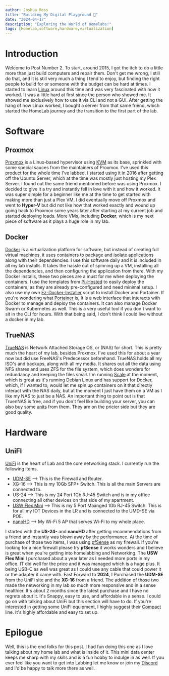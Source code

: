 ```yaml
---
author: Joshua Ross
title: "Building My Digital Playground 🛝"
date: "2024-04-17"
description: "Exploring the World of Homelabs!"
tags: [Homelab,software,hardware,virtualization]
---
```


# Introduction


Welcome to Post Number 2. To start, around 2015, I got the itch to do a little more than just build computers and repair them. Don't get me wrong, I still do that, and it is still very much a thing I tend to enjoy, but finding the right people to build for or someone with the budget can be hard at times. I started to learn [Linux](https://en.wikipedia.org/wiki/Linux) around this time and was very fascinated with how it worked. It was a little hard at first since the person who showed me. It showed me exclusively how to use it via CLI and not a GUI. After getting the hang of how Linux worked, I bought a server from that same friend, which started the HomeLab journey and the transition to the first part of the lab.


# Software

## Proxmox


[Proxmox](https://proxmox.com/en/) is a Linux-based hypervisor using [KVM](https://en.wikipedia.org/wiki/Kernel-based_Virtual_Machine) as its base, sprinkled with some special sauces from the maintainers of Proxmox. I've used this product for the whole time I've labbed. I started using it in 2016 after getting off the Ubuntu Server, which at the time was mostly just hosting my Plex Server. I found out the same friend mentioned before was using Proxmox. I decided to give it a try and instantly fell in love with it and how it worked. It was super simple for a beginner like me at the time to get started with making more than just a Plex VM. I did eventually move off Proxmox and went to **Hyper-V** but did not like how that worked exactly and wound up going back to Proxmox some years later after starting at my current job and started deploying loads. More VMs, including **Docker**, which is my next piece of software as it plays a huge role in my lab.


## Docker


[Docker](https://www.docker.com/) is a virtualization platform for software, but instead of creating full virtual machines, it uses containers to package and isolate applications along with their dependencies. I use this software daily and it is included in all my lab installs. It takes the hassle out of spinning up a VM, installing all the dependencies, and then configuring the application from there. With my Docker installs, these two pieces are a must for me when deploying the containers. I use the templates from [Pi-Hosted](https://github.com/novaspirit/pi-hosted) to easily deploy the containers, as they are already pre-configured and need minimal setup. I also use my own [Ez-Docker-Installer](https://github.com/ross-jm/Ez-Docker-Installer) script to install Docker and Portainer. If you're wondering what [Portainer](https://www.portainer.io/) is, It is a web interface that interacts with Docker to manage and deploy the containers. It can also manage Docker Swarm or Kubernetes as well. This is a very useful tool if you don't want to sit in the CLI for hours. With that being said, I don't think I could live without a docker in my lab.


## TrueNAS


[TrueNAS](https://www.truenas.com/) is Network Attached Storage OS, or (NAS) for short. This is pretty much the heart of my lab, besides Proxmox. I've used this for about a year now but did use FreeNAS's Predecessor beforehand. TrueNAS holds all my ISO's and backups, along with all my media. It shares out all the data using NFS shares and uses ZFS for the file system, which does wonders for redundancy and keeping the files small. I'm running [Scale](https://www.truenas.com/truenas-scale/) at the moment, which is great as it's running Debian Linux and has support for Docker, which, if I wanted to, would let me spin up containers on it that directly interact with the NAS daily, but at the moment I just have them on a VM as I like my NAS to just be a NAS. An important thing to point out is that TruenNAS is free, and if you don't feel like building your server, you can also buy some [units](https://www.ixsystems.com/) from them. They are on the pricier side but they are good quality.

# Hardware

## UniFI

[UniFi](https://www.ui.com) is the heart of Lab and the core networking stack. I currently run the following items.

- [UDM-SE](https://store.ui.com/us/en/pro/category/all-unifi-cloud-gateways/products/udm-se) --> This is the Firewall and Router.
- XG-16 --> This is my 10Gb SFP+ Switch. This is all the main Servers are connected to.
- US-24 --> This is my 24 Port 1Gb RJ-45 Switch and is in my office connecting all other devices on that side of my apartment.
- [USW Flex Mini](https://store.ui.com/us/en/pro/products/usw-flex-mini) --> This is my 5 Port Maanged 1Gb RJ-45 Switch. This is for all my IOT Devices in the LR and is connected to the UMD-SE via POE.
- [nanoHD](https://store.ui.com/us/en/pro/products/uap-nanohd) --> My Wi-Fi 5 AP that serves Wi-Fi to my whole place.

I started with the **US-24-** and **nanoHD** after getting recommendations from a friend and instantly was blown away by the performance. At the time of purchase of those two items, I was using [pfSense](https://www.pfsense.org/) as my firewall. If you're looking for a nice firewall please try **pfSense** it works wonders and I believe is great when you're getting into homelabbing and Networking. The **USW Flex Mini** I purchased about a year later as I needed more ports in my office. IT did well for the price and it was managed which is a huge plus. It being USB-C as well was great as I could use any cable that could power it or the adapter it came with. Fast Forward to **2024**, I Purchased the **UDM-SE** from the UniFi site and the **XG-16** from a friend. The addition of those two made the networking in my lab so much more responsive and in a sense healthier. It's about 2 months since the latest purchase and I have no regrets about it. It's Snappy, easy to use, and affordable in a sense. I could go on with talking about UniFi but this section will have to do. If you're interested in getting some UniFi equipment, I highly suggest their [Compact](https://ui.com/us/en/cloud-gateways/compact) line. It's highly affordable and easy to set up.

# Epilogue
Well, this is the end folks for this post. I had fun doing this one as I love talking about my home lab and what is inside of it. This mini data center keeps me sharp with my skills and is a fun hobby to indulge in as well. If you ever feel like you want to get into Labbing let me know or join my [Discord](htttps://jersh.tech/chat) and I'd be happy to talk more there as well.
